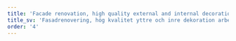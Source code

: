 ```yaml
---
title: 'Facade renovation, high quality external and internal decoration work.'
title_sv: 'Fasadrenovering, hög kvalitet yttre och inre dekoration arbete.'
order: '4'
---
```


